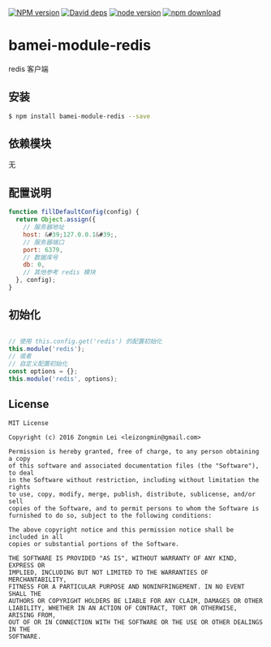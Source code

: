 [![NPM version][npm-image]][npm-url]
[![David deps][david-image]][david-url]
[![node version][node-image]][node-url]
[![npm download][download-image]][download-url]

[npm-image]: https://img.shields.io/npm/v/bamei-module-redis.svg?style=flat-square
[npm-url]: https://npmjs.org/package/bamei-module-redis
[david-image]: https://img.shields.io/david/leizongmin/bamei.svg?style=flat-square
[david-url]: https://david-dm.org/leizongmin/bamei
[node-image]: https://img.shields.io/badge/node.js-%3E=_4.0-green.svg?style=flat-square
[node-url]: http://nodejs.org/download/
[download-image]: https://img.shields.io/npm/dm/bamei-module-redis.svg?style=flat-square
[download-url]: https://npmjs.org/package/bamei-module-redis

# bamei-module-redis

redis 客户端

## 安装

```bash
$ npm install bamei-module-redis --save
```

## 依赖模块

无


## 配置说明

```javascript
function fillDefaultConfig(config) {
  return Object.assign({
    // 服务器地址
    host: &#39;127.0.0.1&#39;,
    // 服务器端口
    port: 6379,
    // 数据库号
    db: 0,
    // 其他参考 redis 模块
  }, config);
}
```

## 初始化

```javascript

// 使用 this.config.get('redis') 的配置初始化
this.module('redis');
// 或者
// 自定义配置初始化
const options = {};
this.module('redis', options);
```

## License

```
MIT License

Copyright (c) 2016 Zongmin Lei <leizongmin@gmail.com>

Permission is hereby granted, free of charge, to any person obtaining a copy
of this software and associated documentation files (the "Software"), to deal
in the Software without restriction, including without limitation the rights
to use, copy, modify, merge, publish, distribute, sublicense, and/or sell
copies of the Software, and to permit persons to whom the Software is
furnished to do so, subject to the following conditions:

The above copyright notice and this permission notice shall be included in all
copies or substantial portions of the Software.

THE SOFTWARE IS PROVIDED "AS IS", WITHOUT WARRANTY OF ANY KIND, EXPRESS OR
IMPLIED, INCLUDING BUT NOT LIMITED TO THE WARRANTIES OF MERCHANTABILITY,
FITNESS FOR A PARTICULAR PURPOSE AND NONINFRINGEMENT. IN NO EVENT SHALL THE
AUTHORS OR COPYRIGHT HOLDERS BE LIABLE FOR ANY CLAIM, DAMAGES OR OTHER
LIABILITY, WHETHER IN AN ACTION OF CONTRACT, TORT OR OTHERWISE, ARISING FROM,
OUT OF OR IN CONNECTION WITH THE SOFTWARE OR THE USE OR OTHER DEALINGS IN THE
SOFTWARE.
```
